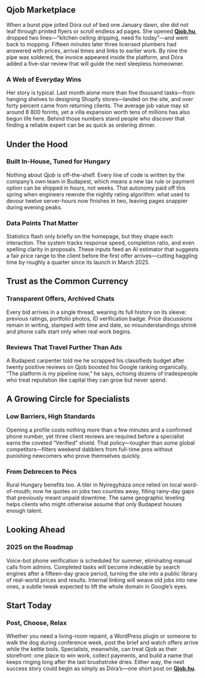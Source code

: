 ## Qjob Marketplace

When a burst pipe jolted Dóra out of bed one January dawn, she did not leaf through printed flyers or scroll endless ad pages. She opened **[Qjob.hu](https://qjob.hu)**, dropped two lines—“kitchen ceiling dripping, need fix today”—and went back to mopping. Fifteen minutes later three licensed plumbers had answered with prices, arrival times and links to earlier work. By nine the pipe was soldered, the invoice appeared inside the platform, and Dóra added a five-star review that will guide the next sleepless homeowner.

### A Web of Everyday Wins

Her story is typical. Last month alone more than five thousand tasks—from hanging shelves to designing Shopify stores—landed on the site, and over forty percent came from returning clients. The average job value may sit around 8 800 forints, yet a villa expansion worth tens of millions has also begun life here. Behind those numbers stand people who discover that finding a reliable expert can be as quick as ordering dinner.

## Under the Hood

### Built In-House, Tuned for Hungary

Nothing about *Qjob* is off-the-shelf. Every line of code is written by the company’s own team in Budapest, which means a new tax rule or payment option can be shipped in hours, not weeks. That autonomy paid off this spring when engineers rewrote the nightly rating algorithm: what used to devour twelve server-hours now finishes in two, leaving pages snappier during evening peaks.

### Data Points That Matter

Statistics flash only briefly on the homepage, but they shape each interaction. The system tracks response speed, completion ratio, and even spelling clarity in proposals. These inputs feed an AI estimator that suggests a fair price range to the client before the first offer arrives—cutting haggling time by roughly a quarter since its launch in March 2025.

## Trust as the Common Currency

### Transparent Offers, Archived Chats

Every bid arrives in a single thread, wearing its full history on its sleeve: previous ratings, portfolio photos, ID verification badge. Price discussions remain in writing, stamped with time and date, so misunderstandings shrink and phone calls start only when real work begins.

### Reviews That Travel Further Than Ads

A Budapest carpenter told me he scrapped his classifieds budget after twenty positive reviews on Qjob boosted his Google ranking organically. “The platform is my pipeline now,” he says, echoing dozens of tradespeople who treat reputation like capital they can grow but never spend.

## A Growing Circle for Specialists

### Low Barriers, High Standards

Opening a profile costs nothing more than a few minutes and a confirmed phone number, yet three client reviews are required before a specialist earns the coveted “Verified” shield. That policy—tougher than some global competitors—filters weekend dabblers from full-time pros without punishing newcomers who prove themselves quickly.

### From Debrecen to Pécs

Rural Hungary benefits too. A tiler in Nyíregyháza once relied on local word-of-mouth; now he quotes on jobs two counties away, filling rainy-day gaps that previously meant unpaid downtime. The same geographic leveling helps clients who might otherwise assume that only Budapest houses enough talent.

## Looking Ahead

### 2025 on the Roadmap

Voice-bot phone verification is scheduled for summer, eliminating manual calls from admins. Completed tasks will become indexable by search engines after a fifteen-day grace period, turning the site into a public library of real-world prices and results. Internal linking will weave old jobs into new ones, a subtle tweak expected to lift the whole domain in Google’s eyes.

## Start Today

### Post, Choose, Relax

Whether you need a living-room repaint, a WordPress plugin or someone to walk the dog during conference week, post the brief and watch offers arrive while the kettle boils. Specialists, meanwhile, can treat Qjob as their storefront: one place to win work, collect payments, and build a name that keeps ringing long after the last brushstroke dries. Either way, the next success story could begin as simply as Dóra’s—one short post on **[Qjob.hu](https://qjob.hu)**.
